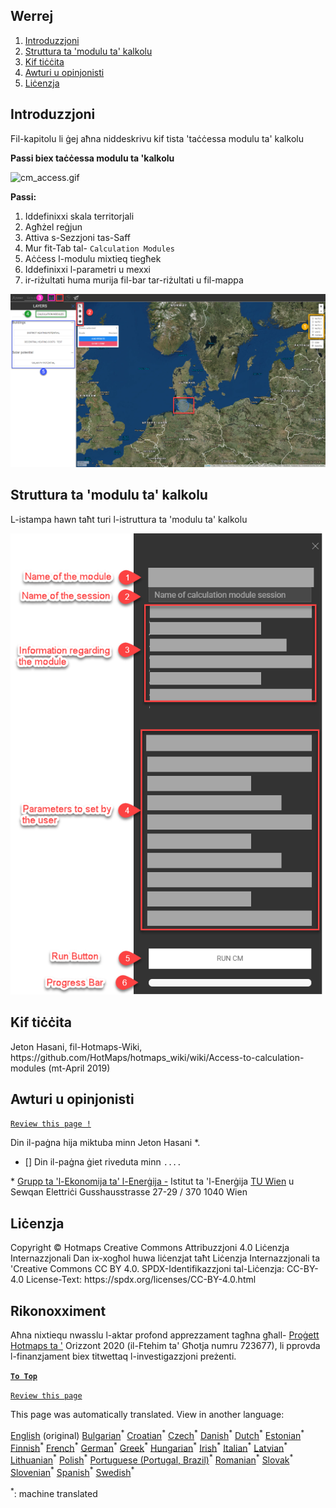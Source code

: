 <h2> Werrej </h2><ol><li> <a href="#Introduction">Introduzzjoni</a> </li><li> <a href="#Structure-of-a-calculation-module">Struttura ta &#39;modulu ta&#39; kalkolu</a> </li><li> <a href="#How-to-cite">Kif tiċċita</a> </li><li> <a href="#Authors-and-reviewers">Awturi u opinjonisti</a> </li><li> <a href="#License">Liċenzja</a> </li></ol><h2> Introduzzjoni </h2><p> Fil-kapitolu li ġej aħna niddeskrivu kif tista &#39;taċċessa modulu ta&#39; kalkolu </p><p> <strong>Passi biex taċċessa modulu ta &#39;kalkolu</strong> </p><p><img alt="cm_access.gif" src="https://github.com/HotMaps/hotmaps_wiki/blob/master/Images/general_tool_functionalities_and_structure/calculation_module_access.gif"/></p><p> <strong>Passi:</strong> </p><ol><li> Iddefinixxi skala territorjali </li><li> Agħżel reġjun </li><li> Attiva s-Sezzjoni tas-Saff </li><li> Mur fit-Tab tal- <code>Calculation Modules</code> </li><li> Aċċess l-modulu mixtieq tiegħek </li><li> Iddefinixxi l-parametri u mexxi </li><li> ir-riżultati huma murija fil-bar tar-riżultati u fil-mappa </li></ol><p><img alt="cm_access.png" src="https://github.com/HotMaps/hotmaps_wiki/blob/master/Images/general_tool_functionalities_and_structure/calculation_module_access.png"/></p><h2> Struttura ta &#39;modulu ta&#39; kalkolu </h2><p> L-istampa hawn taħt turi l-istruttura ta &#39;modulu ta&#39; kalkolu </p><p><img alt="cm_structure_png" src="https://github.com/HotMaps/hotmaps_wiki/blob/master/Images/general_tool_functionalities_and_structure/calculation_module_structure.png"/></p><h2> Kif tiċċita </h2><p> Jeton Hasani, fil-Hotmaps-Wiki, https://github.com/HotMaps/hotmaps_wiki/wiki/Access-to-calculation-modules (mt-April 2019) </p><h2> Awturi u opinjonisti </h2><p> <code><a href="https://github.com/HotMaps/hotmaps_wiki/wiki/CM-Access/_edit">Review this page !</a></code> </p> <p> Din il-paġna hija miktuba minn Jeton Hasani *. </p><ul><li> [] Din il-paġna ġiet riveduta minn <code>....</code> </li></ul><p> * <a href="https://eeg.tuwien.ac.at/">Grupp ta &#39;l-Ekonomija ta&#39; l-Enerġija -</a> Istitut ta &#39;l-Enerġija <a href="https://eeg.tuwien.ac.at/">TU Wien</a> u Sewqan Elettriċi Gusshausstrasse 27-29 / 370 1040 Wien </p><h2> Liċenzja </h2><p> Copyright © Hotmaps Creative Commons Attribuzzjoni 4.0 Liċenzja Internazzjonali Dan ix-xogħol huwa liċenzjat taħt Liċenzja Internazzjonali ta &#39;Creative Commons CC BY 4.0. SPDX-Identifikazzjoni tal-Liċenzja: CC-BY-4.0 License-Text: https://spdx.org/licenses/CC-BY-4.0.html </p><h2> Rikonoxximent </h2><p> Aħna nixtiequ nwasslu l-aktar profond apprezzament tagħna għall- <a href="https://www.hotmaps-project.eu">Proġett Hotmaps ta &#39;</a> Orizzont 2020 (il-Ftehim ta&#39; Għotja numru 723677), li pprovda l-finanzjament biex titwettaq l-investigazzjoni preżenti. </p><p><ins> <code><strong><a href="#table-of-contents">To Top</a></strong></code> </ins> </p><p> <code><a href="https://github.com/HotMaps/hotmaps_wiki/wiki/CM-Access/_edit/#Authors-and-reviewers">Review this page</a></code> </p>

This page was automatically translated. View in another language:

[English](en-Access-to-calculation-modules) (original) [Bulgarian](bg-Access-to-calculation-modules)<sup>\*</sup> [Croatian](hr-Access-to-calculation-modules)<sup>\*</sup> [Czech](cs-Access-to-calculation-modules)<sup>\*</sup> [Danish](da-Access-to-calculation-modules)<sup>\*</sup> [Dutch](nl-Access-to-calculation-modules)<sup>\*</sup> [Estonian](et-Access-to-calculation-modules)<sup>\*</sup> [Finnish](fi-Access-to-calculation-modules)<sup>\*</sup> [French](fr-Access-to-calculation-modules)<sup>\*</sup> [German](de-Access-to-calculation-modules)<sup>\*</sup> [Greek](el-Access-to-calculation-modules)<sup>\*</sup> [Hungarian](hu-Access-to-calculation-modules)<sup>\*</sup> [Irish](ga-Access-to-calculation-modules)<sup>\*</sup> [Italian](it-Access-to-calculation-modules)<sup>\*</sup> [Latvian](lv-Access-to-calculation-modules)<sup>\*</sup> [Lithuanian](lt-Access-to-calculation-modules)<sup>\*</sup>  [Polish](pl-Access-to-calculation-modules)<sup>\*</sup> [Portuguese (Portugal, Brazil)](pt-Access-to-calculation-modules)<sup>\*</sup> [Romanian](ro-Access-to-calculation-modules)<sup>\*</sup> [Slovak](sk-Access-to-calculation-modules)<sup>\*</sup> [Slovenian](sl-Access-to-calculation-modules)<sup>\*</sup> [Spanish](es-Access-to-calculation-modules)<sup>\*</sup> [Swedish](sv-Access-to-calculation-modules)<sup>\*</sup> 

<sup>\*</sup>: machine translated
